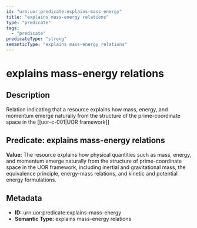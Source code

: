 ```yaml
---
id: "urn:uor:predicate:explains-mass-energy"
title: "explains mass-energy relations"
type: "predicate"
tags:
  - "predicate"
predicateType: "strong"
semanticType: "explains mass-energy relations"
---
```


# explains mass-energy relations

## Description

Relation indicating that a resource explains how mass, energy, and momentum emerge naturally from the structure of the prime-coordinate space in the [[uor-c-001|UOR framework]]

## Predicate: explains mass-energy relations

**Value:** The resource explains how physical quantities such as mass, energy, and momentum emerge naturally from the structure of prime-coordinate space in the UOR framework, including inertial and gravitational mass, the equivalence principle, energy-mass relations, and kinetic and potential energy formulations.

## Metadata

- **ID:** urn:uor:predicate:explains-mass-energy
- **Semantic Type:** explains mass-energy relations
